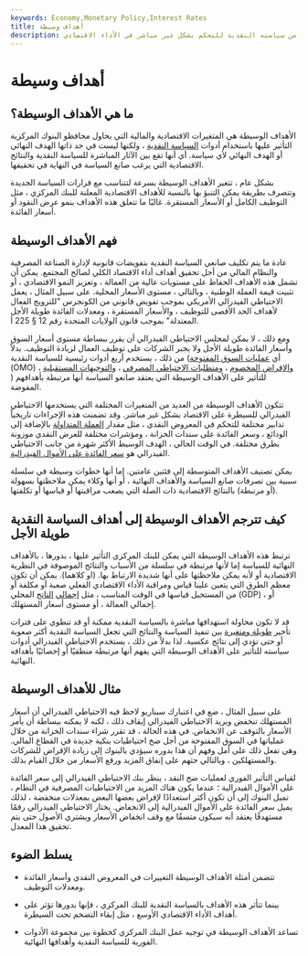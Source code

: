 ```yaml
---
keywords: Economy,Monetary Policy,Interest Rates
title: أهداف وسيطة
description: يتم تحديد الأهداف الوسيطة من قبل الاحتياطي الفيدرالي كجزء من سياسته النقدية للتحكم بشكل غير مباشر في الأداء الاقتصادي.
---
```


# أهداف وسيطة
## ما هي الأهداف الوسيطة؟

الأهداف الوسيطة هي المتغيرات الاقتصادية والمالية التي يحاول محافظو البنوك المركزية التأثير عليها باستخدام أدوات [السياسة النقدية](/monetarypolicy) ، ولكنها ليست في حد ذاتها الهدف النهائي أو الهدف النهائي لأي سياسة. أي أنها تقع بين الآثار المباشرة للسياسة النقدية والنتائج الاقتصادية التي يرغب صانع السياسة في النهاية في تحقيقها.

بشكل عام ، تتغير الأهداف الوسيطة بسرعة لتتناسب مع قرارات السياسة الجديدة وتتصرف بطريقة يمكن التنبؤ بها بالنسبة للأهداف الاقتصادية المعلنة للبنك المركزي ، مثل التوظيف الكامل أو الأسعار المستقرة. غالبًا ما تتعلق هذه الأهداف بنمو عرض النقود أو أسعار الفائدة.

## فهم الأهداف الوسيطة

عادة ما يتم تكليف صانعي السياسة النقدية بتفويضات قانونية لإدارة الصناعة المصرفية والنظام المالي من أجل تحقيق أهداف أداء الاقتصاد الكلي لصالح المجتمع. يمكن أن تشمل هذه الأهداف الحفاظ على مستويات عالية من العمالة ، وتعزيز النمو الاقتصادي ، أو تثبيت قيمة العملة الوطنية ، وبالتالي ، مستوى الأسعار المحلية. على سبيل المثال ، يعمل الاحتياطي الفيدرالي الأمريكي بموجب تفويض قانوني من الكونجرس "للترويج الفعال لأهداف الحد الأقصى للتوظيف ، والأسعار المستقرة ، ومعدلات الفائدة طويلة الأجل المعتدلة" بموجب قانون الولايات المتحدة رقم 12 § 225 أ.

ومع ذلك ، لا يمكن لمجلس الاحتياطي الفيدرالي أن يقرر ببساطة مستوى أسعار السوق وأسعار الفائدة طويلة الأجل ولا يجبر الشركات على توظيف العمال لزيادة التوظيف. بدلاً من ذلك ، يستخدم أربع أدوات رئيسية للسياسة النقدية (أي [عمليات السوق المفتوحة](/openmarketoperations) (OMO) ، [والإقراض المخصوم](/discountrate) ، [ومتطلبات الاحتياطي المصرفي](/requiredreserves) ، [والتوجيهات المستقبلية](/forward-guidance) ) للتأثير على الأهداف الوسيطة التي يعتقد صانعو السياسة أنها مرتبطة بأهدافهم المفوضة.

تتكون الأهداف الوسيطة من العديد من المتغيرات المختلفة التي يستخدمها الاحتياطي الفيدرالي للسيطرة على الاقتصاد بشكل غير مباشر. وقد تضمنت هذه الإجراءات تاريخياً تدابير مختلفة للتحكم في المعروض النقدي ، مثل مقدار [العملة المتداولة](/currency-in-circulation) بالإضافة إلى الودائع ، وسعر الفائدة على سندات الخزانة ، ومؤشرات مختلفة للعرض النقدي موزونة بطرق مختلفة. في الوقت الحالي ، الهدف الوسيط الأكثر شهرة من جانب الاحتياطي الفيدرالي هو [سعر الفائدة على الأموال الفيدرالية](/federalfundsrate).

يمكن تصنيف الأهداف المتوسطة إلى فئتين عامتين. إما أنها خطوات وسيطة في سلسلة سببية بين تصرفات صانع السياسة والأهداف النهائية ، أو أنها وكلاء يمكن ملاحظتها بسهولة (أو مرتبطة) بالنتائج الاقتصادية ذات الصلة التي يصعب مراقبتها أو قياسها أو تكلفتها.

## كيف تترجم الأهداف الوسيطة إلى أهداف السياسة النقدية طويلة الأجل

ترتبط هذه الأهداف الوسيطة التي يمكن للبنك المركزي التأثير عليها ، بدورها ، بالأهداف النهائية للسياسة إما لأنها مرتبطة في سلسلة من الأسباب والنتائج الموصوفة في النظرية الاقتصادية أو لأنه يمكن ملاحظتها على أنها شديدة الارتباط بها. (او كلاهما). يمكن أن تكون معظم الطرق التي يتعين علينا قياس ومراقبة الأداء الاقتصادي الفعلي صعبة أو مكلفة أو من المستحيل قياسها في الوقت المناسب ، مثل [إجمالي](/gdp) [الناتج](/gdp) المحلي (GDP) ، أو إجمالي العمالة ، أو مستوى أسعار المستهلك.

قد لا تكون محاولة استهدافها مباشرة بالسياسة النقدية ممكنة أو قد تنطوي على فترات تأخير [طويلة ومتغيرة](/fool_in_the_shower) بين تنفيذ السياسة والنتائج التي تجعل السياسة النقدية أكثر صعوبة أو حتى تؤدي إلى نتائج عكسية. لذا بدلاً من ذلك ، يستخدم الاحتياطي الفيدرالي أدوات سياسته للتأثير على الأهداف الوسيطة التي يفهم أنها مرتبطة منطقيًا أو إحصائيًا بأهدافه النهائية.

## مثال للأهداف الوسيطة

على سبيل المثال ، ضع في اعتبارك سيناريو لاحظ فيه الاحتياطي الفيدرالي أن أسعار المستهلك تنخفض ويريد الاحتياطي الفيدرالي إيقاف ذلك ، لكنه لا يمكنه ببساطة أن يأمر الأسعار بالتوقف عن الانخفاض. في هذه الحالة ، قد تقرر شراء سندات الخزانة من خلال عملياتها في السوق المفتوحة من أجل ضخ احتياطيات بنكية جديدة في القطاع المالي. وهي تفعل ذلك على أمل وفهم أن هذا بدوره سيؤدي بالبنوك إلى زيادة الإقراض للشركات والمستهلكين ، وبالتالي حثهم على إنفاق المزيد ورفع الأسعار من خلال القيام بذلك.

لقياس التأثير الفوري لعمليات ضخ النقد ، ينظر بنك الاحتياطي الفيدرالي إلى سعر الفائدة على الأموال الفيدرالية ؛ عندما يكون هناك المزيد من الاحتياطيات المصرفية في النظام ، تميل البنوك إلى أن تكون أكثر استعدادًا لإقراض بعضها البعض بمعدلات منخفضة ، لذلك يميل سعر الفائدة على الأموال الفيدرالية إلى الانخفاض. يختار الاحتياطي الفيدرالي رقمًا مستهدفًا يعتقد أنه سيكون متسقًا مع وقف انخفاض الأسعار ويشتري الأصول حتى يتم تحقيق هذا المعدل.

## يسلط الضوء

- تتضمن أمثلة الأهداف الوسيطة التغييرات في المعروض النقدي وأسعار الفائدة ومعدلات التوظيف.

- بينما تتأثر هذه الأهداف بالسياسة النقدية للبنك المركزي ، فإنها بدورها تؤثر على أهداف الأداء الاقتصادي الأوسع ، مثل إبقاء التضخم تحت السيطرة.

- تساعد الأهداف الوسيطة في توجيه عمل البنك المركزي كخطوة بين مجموعة الأدوات الفورية للسياسة النقدية وأهدافها النهائية.

